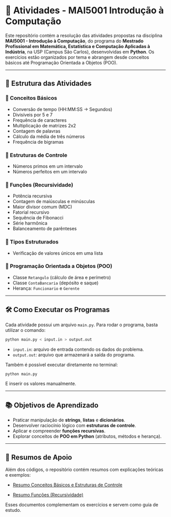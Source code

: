 # 📘 Atividades - MAI5001 Introdução à Computação

Este repositório contém a resolução das atividades propostas na disciplina **MAI5001 - Introdução à Computação**, do programa do **Mestrado Profissional em Matemática, Estatística e Computação Aplicadas à Indústria**, na USP (Campus São Carlos), desenvolvidas em **Python**. Os exercícios estão organizados por tema e abrangem desde conceitos básicos até Programação Orientada a Objetos (POO).

---

## 📂 Estrutura das Atividades

### 🔹 Conceitos Básicos

* Conversão de tempo (HH\:MM\:SS → Segundos)
* Divisíveis por 5 e 7
* Frequência de caracteres
* Multiplicação de matrizes 2x2
* Contagem de palavras
* Cálculo da média de três números
* Frequência de bigramas


### 🔹 Estruturas de Controle

* Números primos em um intervalo
* Números perfeitos em um intervalo


### 🔹 Funções (Recursividade)

* Potência recursiva
* Contagem de maiúsculas e minúsculas
* Maior divisor comum (MDC)
* Fatorial recursivo
* Sequência de Fibonacci
* Série harmônica
* Balanceamento de parênteses


### 🔹 Tipos Estruturados

* Verificação de valores únicos em uma lista


### 🔹 Programação Orientada a Objetos (POO)

* Classe `Retangulo` (cálculo de área e perímetro)
* Classe `ContaBancaria` (depósito e saque)
* Herança: `Funcionario` e `Gerente`

---

## 🛠️ Como Executar os Programas

Cada atividade possui um arquivo `main.py`. Para rodar o programa, basta utilizar o comando:

```bash
python main.py < input.in > output.out
```

* `input.in`: arquivo de entrada contendo os dados do problema.
* `output.out`: arquivo que armazenará a saída do programa.

Também é possível executar diretamente no terminal:

```bash
python main.py
```

E inserir os valores manualmente.

---

## 📚 Objetivos de Aprendizado

* Praticar manipulação de **strings**, **listas** e **dicionários**.
* Desenvolver raciocínio lógico com **estruturas de controle**.
* Aplicar e compreender **funções recursivas**.
* Explorar conceitos de **POO em Python** (atributos, métodos e herança).

---

## 📑 Resumos de Apoio

Além dos códigos, o repositório contém resumos com explicações teóricas e exemplos:

- [Resumo Conceitos Básicos e Estruturas de Controle](https://github.com/wsoaresjr/-MAI5001-ICC-Atividades/blob/main/Documenta%C3%A7%C3%A3o/Resumo_1.md)

- [Resumo Funções (Recursividade)](https://github.com/wsoaresjr/-MAI5001-ICC-Atividades/blob/main/Documenta%C3%A7%C3%A3o/Resumo_2.md)

Esses documentos complementam os exercícios e servem como guia de estudo.